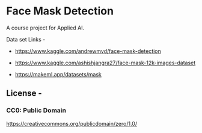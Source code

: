 # Face Mask Detection
A course project for Applied AI.

Data set Links - 

* https://www.kaggle.com/andrewmvd/face-mask-detection
* https://www.kaggle.com/ashishjangra27/face-mask-12k-images-dataset

* https://makeml.app/datasets/mask

## License - 

### CC0: Public Domain
https://creativecommons.org/publicdomain/zero/1.0/
